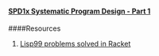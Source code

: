 #### [SPD1x Systematic Program Design - Part 1](https://courses.edx.org/courses/course-v1:UBCx+SPD1x+1T2016/77860a93562d40bda45e452ea064998b/)

####Resources

1. [Lisp99 problems solved in Racket](https://github.com/bennn/racket-99)
